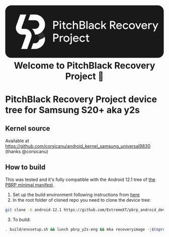 <h1 align="center">
  <a href="https://pitchblackrecovery.com"><img src="https://raw.githubusercontent.com/shovon668/xda-template/r3/pbrp3-banner-xda.png" alt="Welcome to PitchBlack Recovery Project 👋" width="600"></a>
  <br>
 Welcome to PitchBlack Recovery Project 👋
  <br>
</h1>

# PitchBlack Recovery Project device tree for Samsung S20+ aka y2s

## Kernel source 
Available at https://github.com/corsicanu/android_kernel_samsung_universal9830 (thanks @corsicanu)

## How to build
This was tested and it's fully compatible with the Android 12.1 tree of [the PBRP minimal manifest](https://github.com/PitchBlackRecoveryProject/manifest_pb).
1. Set up the build environment following instructions from [here](https://github.com/PitchBlackRecoveryProject/manifest_pb?tab=readme-ov-file#how-to-build)
2. In the root folder of cloned repo you need to clone the device tree:
```bash
git clone -b android-12.1 https://github.com/ExtremeXT/pbrp_android_device_samsung_y2s.git device/samsung/y2s
```
3. To build:
```bash
. build/envsetup.sh && lunch pbrp_y2s-eng && mka recoveryimage -j$(nproc —all)
```
